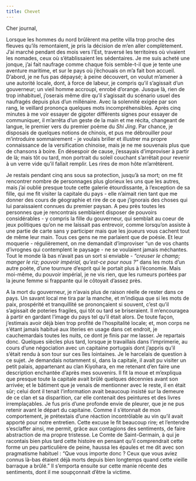 ```yaml
---
title: Chevet
---
```

Cher journal,


Lorsque les hommes du nord brûlèrent ma petite villa trop proche des fleuves
qu’ils remontaient, je pris la décision de m’en aller complètement. J’ai marché
pendant des mois vers l’Est, traversé les territoires où vivaient les nomades,
ceux où s’établissaient les sédentaires. Je me suis acheté une jonque, j’ai
fait naufrage comme chaque fois semble-t-il que je tente une aventure maritime,
et sur le pays où j’échouais on m’a fait bon accueil. D’abord, je ne fus pas
dépaysé; à peine découvert, on voulut m’amener à une autorité locale, dont, à
force de labeur, je compris qu’il s’agissait d’un gouverneur; un vieil homme
accroupi, enrobé d’orange. Jusque là, rien de trop inhabituel, j’oserais même
dire qu’il s’agissait du scénario usuel des naufragés depuis plus d’un
millénaire. Avec la solennité exigée par son rang, le veillard prononça
quelques mots incompréhensibles. Après cinq minutes à me voir essayer de
gigoter différents signes pour essayer de communiquer, il m’arrêta d’un geste
de la main et me récita, changeant de langue, le premier vers du premier poème
du *Shi Jing*. Par chance, je disposais de quelques notions de chinois, et pus
me débrouiller pour m’introduire sommairement - je voulais briller et illustrer
ma propre connaissance de la versification chinoise, mais je ne me souvenais
plus que de chansons à boire. En désespoir de cause, j’essayais d’improviser à
partir de là; mais tôt ou tard, mon portrait du soleil couchant s’arrêtait pour
revenir à un verre vide qu’il fallait remplir. Les rires de mon hôte
m’arrêtèrent.

Je restais pendant cinq ans sous sa protection, jusqu’à sa mort; on me fit
rencontrer nombre de personnages plus glorieux les uns que les autres, mais
j’ai oublié presque toute cette galerie étourdissante, à l’exception de sa
fille, qui me fit visiter la capitale du pays - elle n’aimait rien tant que me
donner des cours de géographie et rire de ce que j’ignorais des choses qui lui
paraissaient connues du premier paysan. A peu près toutes les personnes que je
rencontrais semblaient disposer de pouvoirs considérables - y compris la fille
du gouverneur, qui semblait au coeur de jeux politiques qu’on ne me laissait
pas entrevoir, comme lorsqu’on assiste à une partie de carte sans y participer
mais que les joueurs vous cachent tout de même leur main. Tous ces gens ne me
parlaient que de poésie. Et leur moquerie - régulièrement, on me demandait
d’improviser “un de vos chants d’ivrognes qui contemplent le paysage - ne se
voulaient jamais méchantes. Tout le monde là bas n’avait pas un sort si
enviable - *“creuser le champ; manger le riz; pouvoir impérial, qu’est-ce pour
nous ?”* dans les mots d’un autre poète, d’une tournure d’esprit qui le portait
plus à l’économie. Mais moi-même, du pouvoir impérial, je ne vis rien, que les
rumeurs portées par la jeune femme si frappante qui le côtoyait d’assez près.

A la mort du gouverneur, je n’avais plus de raison réelle de rester dans ce
pays. Un savant local me tira par la manche, et m’indiqua que si les mots de
paix, prospérité et tranquillité se prononçaient si souvent, c’est qu’il
s’agissait de poteries fragiles, qui tôt ou tard se briseraient. Il
m’encouragea à partir en gardant l’image du pays tel qu’il était alors. De
toute façon, j’estimais avoir déjà bien trop profité de l’hospitalité locale;
et, mon corps ne s’étant jamais habitué aux literies en usage dans cet endroit,
je cauchemardais toutes les nuits, ce dont je finis par me lasser. Je repartais
donc. Quelques siècles plus tard, lorsque je travaillais dans l’imprimerie, au
cours d’une négociation avec un capitaine portugais dont j’appris qu’il s’était
rendu à son tour sur ces îles lointaines. Je le harcelais de question à ce
sujet. Je demandais notamment si, dans la capitale, il avait pu visiter un
petit palais, appartenant au clan Kiyohara, en me retenant d’en faire une
description enchantée d’après mes souvenirs. Il fit la moue et m’expliqua que
presque toute la capitale avait brûlé quelques décennies avant son arrivée; et
le bâtiment que je venais de mentionner avec le reste, il en était sûr; celui
dont il tenait l’information avait beaucoup insisté sur la demeure de ce clan
et sa disparition, car elle contenait des peintures et des livres
irremplaçables. Je fus pris d’une profonde envie de pleurer, que je ne pus
retenir avant le départ du capitaine. Comme il s’étonnait de mon comportement,
je prétextais d’une réaction incontrôlable au vin qu’il avait apporté pour
notre entretien. Cette excuse le fit beaucoup rire; et l’entendre s’esclaffer
ainsi, me permit, grâce aux contagions des sentiments, de faire abstraction de
ma propre tristesse. Le Comte de Saint-Germain, à qui je racontais bien plus
tard cette histoire en pensant qu’il comprendrait cette forme un peu
particulière de peine, haussa les épaules et me dit avec son pragmatisme
habituel : “Que vous importe donc ? Ceux que vous aviez connus là-bas étaient
déjà morts depuis bien longtemps quand cette vieille barraque a brûlé.” Il
s’emporta ensuite sur cette manie récente des sentiments, dont il me
soupçonnait d’être la victime.
